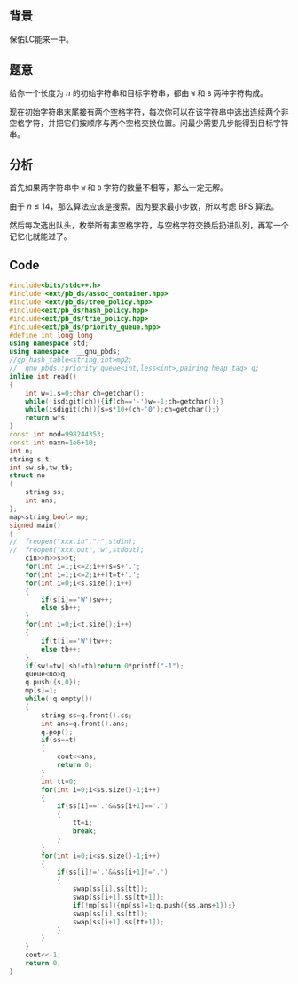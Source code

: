 ## 背景

保佑LC能来一中。

## 题意

给你一个长度为 $n$ 的初始字符串和目标字符串，都由 `W` 和 `B` 两种字符构成。

现在初始字符串末尾接有两个空格字符，每次你可以在该字符串中选出连续两个非空格字符，并把它们按顺序与两个空格交换位置。问最少需要几步能得到目标字符串。

## 分析

首先如果两字符串中 `W` 和 `B` 字符的数量不相等，那么一定无解。

由于 $n\leq 14$，那么算法应该是搜索。因为要求最小步数，所以考虑 BFS 算法。

然后每次选出队头，枚举所有非空格字符，与空格字符交换后扔进队列，再写一个记忆化就能过了。

## Code

```cpp
#include<bits/stdc++.h>
#include <ext/pb_ds/assoc_container.hpp>
#include <ext/pb_ds/tree_policy.hpp>
#include<ext/pb_ds/hash_policy.hpp>
#include<ext/pb_ds/trie_policy.hpp>
#include<ext/pb_ds/priority_queue.hpp>
#define int long long
using namespace std;
using namespace  __gnu_pbds;
//gp_hash_table<string,int>mp2;
//__gnu_pbds::priority_queue<int,less<int>,pairing_heap_tag> q;
inline int read()
{
	int w=1,s=0;char ch=getchar();
	while(!isdigit(ch)){if(ch=='-')w=-1;ch=getchar();}
	while(isdigit(ch)){s=s*10+(ch-'0');ch=getchar();}
	return w*s;
}
const int mod=998244353;
const int maxn=1e6+10;
int n;
string s,t;
int sw,sb,tw,tb;
struct no
{
	string ss;
	int ans;
};
map<string,bool> mp;
signed main()
{
//	freopen("xxx.in","r",stdin);
//	freopen("xxx.out","w",stdout);
	cin>>n>>s>>t;
	for(int i=1;i<=2;i++)s=s+'.';
	for(int i=1;i<=2;i++)t=t+'.';
	for(int i=0;i<s.size();i++)
	{
		if(s[i]=='W')sw++;
		else sb++;
	}
	for(int i=0;i<t.size();i++)
	{
		if(t[i]=='W')tw++;
		else tb++;
	}
	if(sw!=tw||sb!=tb)return 0*printf("-1");
	queue<no>q;
	q.push({s,0});
	mp[s]=1;
	while(!q.empty())
	{
		string ss=q.front().ss;
		int ans=q.front().ans;
		q.pop();
		if(ss==t)
		{
			cout<<ans;
			return 0;
		}
		int tt=0;
		for(int i=0;i<ss.size()-1;i++)
		{
			if(ss[i]=='.'&&ss[i+1]=='.')
			{
				tt=i;
				break;
			}
		}
		for(int i=0;i<ss.size()-1;i++)
		{
			if(ss[i]!='.'&&ss[i+1]!='.')
			{
				swap(ss[i],ss[tt]);
				swap(ss[i+1],ss[tt+1]);
				if(!mp[ss]){mp[ss]=1;q.push({ss,ans+1});}
				swap(ss[i],ss[tt]);
				swap(ss[i+1],ss[tt+1]);
			}
		}
	}
	cout<<-1;
	return 0;
}
```